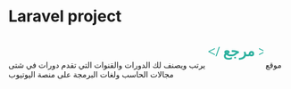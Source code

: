 ﻿# Laravel project
<!DOCTYPE html>
<html lang="en">
<head>
    <meta charset="UTF-8">
    <meta name="viewport" content="width=device-width, initial-scale=1.0">
    <meta http-equiv="X-UA-Compatible" content="ie=edge">

</head>
<body>
        <p class="home">موقع <svg xmlns="http://www.w3.org/2000/svg" width="100" height="57" viewBox="0 0 237 87">
            <text id="_مرجع_" data-name="&lt;/مرجع&gt;" transform="translate(0 62)" fill="#2eb19f" font-size="60"
                font-family="URWDINArabic-Bold, URW DIN Arabic" font-weight="700">
                <tspan x="0" y="0">&lt;/</tspan>
                <tspan y="0">مرجع</tspan>
                <tspan y="0">&gt;</tspan>
            </text>
        </svg> يرتب ويصنف لك الدورات والقنوات التي تقدم دورات في شتى مجالات الحاسب ولغات البرمجة على منصة اليوتيوب</p>
</body>
</html>
